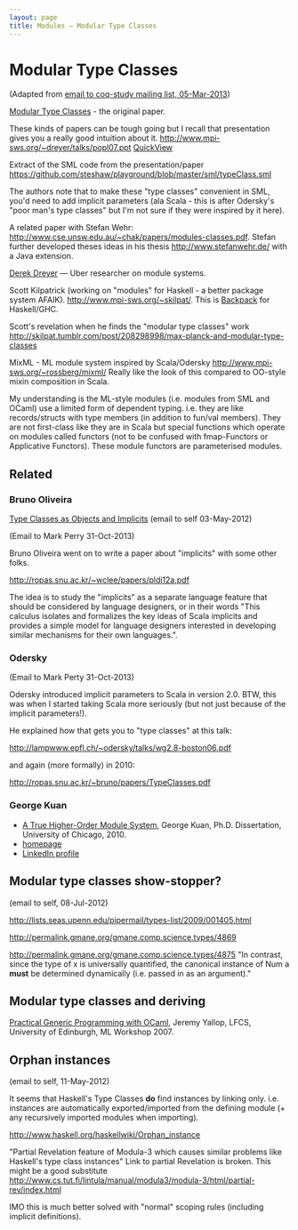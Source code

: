 ```yaml
---
layout: page
title: Modules — Modular Type Classes
---
```


Modular Type Classes
====================

(Adapted from [email to coq-study mailing list,
05-Mar-2013](http://lists.bfpg.org/mailman/private/coq-study/2013-March/000129.html))

[Modular Type
Classes](http://www.cse.unsw.edu.au/~chak/papers/DHC07.html) - the
original paper.

These kinds of papers can be tough going but I recall that presentation
gives you a really good intuition about it.
<http://www.mpi-sws.org/~dreyer/talks/popl07.ppt>
[QuickView](https://docs.google.com/viewer?a=v&q=cache:cx96awCp_lIJ:www.mpi-sws.org/~dreyer/talks/popl07.ppt+&hl=en&pid=bl&srcid=ADGEESg5e53hOkNZbmS0DeLJXGi53_bh1sP-L5LwI3TDc6E2EzXcwJ3DV-mbgFsi3TLY7sS2jgXJvaCl9nmma4pLJSBTnjPZEBiQIixaNwGxCOpzf_hWWbaMETVEVywbvWBw-ar62CLR&sig=AHIEtbQBIMONy2dxxecTju1aCnWiTcdn0A)

Extract of the SML code from the presentation/paper
<https://github.com/steshaw/playground/blob/master/sml/typeClass.sml>

The authors note that to make these "type classes" convenient in SML,
you'd need to add implicit parameters (ala Scala - this is after
Odersky's "poor man's type classes" but I'm not sure if they were
inspired by it here).

A related paper with Stefan Wehr:
<http://www.cse.unsw.edu.au/~chak/papers/modules-classes.pdf>. Stefan
further developed theses ideas in his thesis <http://www.stefanwehr.de/>
with a Java extension.

[Derek Dreyer](http://www.mpi-sws.org/~dreyer/) — Uber researcher on
module systems.

Scott Kilpatrick (working on "modules" for Haskell - a better package
system AFAIK). <http://www.mpi-sws.org/~skilpat/>. This is
[Backpack](http://plv.mpi-sws.org/backpack/) for Haskell/GHC.

Scott's revelation when he finds the "modular type classes" work
<http://skilpat.tumblr.com/post/208298998/max-planck-and-modular-type-classes>

MixML - ML module system inspired by Scala/Odersky
<http://www.mpi-sws.org/~rossberg/mixml/> Really like the look of this
compared to OO-style mixin composition in Scala.

My understanding is the ML-style modules (i.e. modules from SML and
OCaml) use a limited form of dependent typing. i.e. they are like
records/structs with type members (in addition to fun/val members). They
are not first-class like they are in Scala but special functions which
operate on modules called functors (not to be confused with
fmap-Functors or Applicative Functors). These module functors are
parameterised modules.

Related
-------

### Bruno Oliveira

[Type Classes as Objects and
Implicits](http://ropas.snu.ac.kr/~bruno/papers/TypeClasses.pdf) (email
to self 03-May-2012)

(Email to Mark Perry 31-Oct-2013)

Bruno Oliveira went on to write a paper about "implicits" with some
other folks.

<http://ropas.snu.ac.kr/~wclee/papers/pldi12a.pdf>

The idea is to study the "implicits" as a separate language feature that
should be considered by language designers, or in their words "This
calculus isolates and formalizes the key ideas of Scala implicits and
provides a simple model for language designers interested in developing
similar mechanisms for their own languages.".

### Odersky

(Email to Mark Perty 31-Oct-2013)

Odersky introduced implicit parameters to Scala in version 2.0. BTW,
this was when I started taking Scala more seriously (but not just
because of the implicit parameters!).

He explained how that gets you to "type classes" at this talk:

<http://lampwww.epfl.ch/~odersky/talks/wg2.8-boston06.pdf>

and again (more formally) in 2010:

<http://ropas.snu.ac.kr/~bruno/papers/TypeClasses.pdf>

### George Kuan

-   [A True Higher-Order Module
    System](http://smlnj-gforge.cs.uchicago.edu/scm/viewvc.php/*checkout*/papers/hofsem/dissertation/kuan-dissertation.pdf?root=smlnj),
    George Kuan, Ph.D. Dissertation, University of Chicago, 2010.
-   [homepage](http://www.cs.hmc.edu/~gkuan/)
-   [LinkedIn
    profile](http://www.linkedin.com/pub/george-kuan/6/672/324)

Modular type classes show-stopper?
----------------------------------

(email to self, 08-Jul-2012)

<http://lists.seas.upenn.edu/pipermail/types-list/2009/001405.html>

<http://permalink.gmane.org/gmane.comp.science.types/4869>

<http://permalink.gmane.org/gmane.comp.science.types/4875> "In contrast,
since the type of x is universally quantified, the canonical instance of
Num a **must** be determined dynamically (i.e. passed in as an
argument)."

Modular type classes and deriving
---------------------------------

[Practical Generic Programming with
OCaml](http://research.microsoft.com/en-us/um/people/crusso/ml2007/slides/yallop-ml07.pdf),
Jeremy Yallop, LFCS, University of Edinburgh, ML Workshop 2007.

Orphan instances
----------------

(email to self, 11-May-2012)

It seems that Haskell's Type Classes **do** find instances by linking
only. i.e. instances are automatically exported/imported from the
defining module (+ any recursively imported modules when importing).

<http://www.haskell.org/haskellwiki/Orphan_instance>

"Partial Revelation feature of Modula-3 which causes similar problems
like Haskell's type class instances" Link to partial Revelation is
broken. This might be a good substitute
<http://www.cs.tut.fi/lintula/manual/modula3/modula-3/html/partial-rev/index.html>

IMO this is much better solved with "normal" scoping rules (including
implicit definitions).
